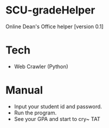 # SCU-gradeHelper
Online Dean's Office helper [version 0.1]

# Tech
* Web Crawler (Python)

# Manual
* Input your student id and password.
* Run the program.
* See your GPA and start to cry~ TAT

